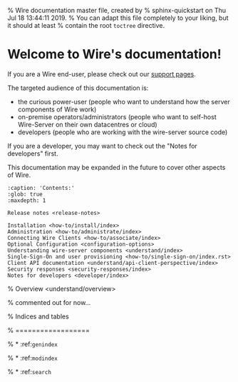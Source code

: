 % Wire documentation master file, created by
% sphinx-quickstart on Thu Jul 18 13:44:11 2019.
% You can adapt this file completely to your liking, but it should at least
% contain the root `toctree` directive.

# Welcome to Wire's documentation!

If you are a Wire end-user, please check out our [support pages](https://support.wire.com/).

The targeted audience of this documentation is:

- the curious power-user (people who want to understand how the server components of Wire work)
- on-premise operators/administrators (people who want to self-host Wire-Server on their own datacentres or cloud)
- developers (people who are working with the wire-server source code)

If you are a developer, you may want to check out the "Notes for developers" first.

This documentation may be expanded in the future to cover other aspects of Wire.

```{toctree}
:caption: 'Contents:'
:glob: true
:maxdepth: 1

Release notes <release-notes>

Installation <how-to/install/index>
Administration <how-to/administrate/index>
Connecting Wire Clients <how-to/associate/index>
Optional Configuration <configuration-options>
Understanding wire-server components <understand/index>
Single-Sign-On and user provisioning <how-to/single-sign-on/index.rst>
Client API documentation <understand/api-client-perspective/index>
Security responses <security-responses/index>
Notes for developers <developer/index>
```

% Overview <understand/overview>

% commented out for now...

% Indices and tables

% ==================

% * :ref:`genindex`

% * :ref:`modindex`

% * :ref:`search`
